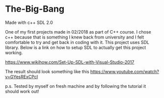 # The-Big-Bang
Made with c++ SDL 2.0

One of my first projects made in 02/2018 as part of C++ course. 
I chose c++ because that is something I knew back from university and I felt comfortable to try and get back in coding with it.
This project uses SDL library. Below is a link on how to setup SDL to actually get this project working.

https://www.wikihow.com/Set-Up-SDL-with-Visual-Studio-2017

The result should look something like this https://www.youtube.com/watch?v=GYesRExCPcI

p.s. Tested by myself on fresh machine and by following the tutorial it should work out!
